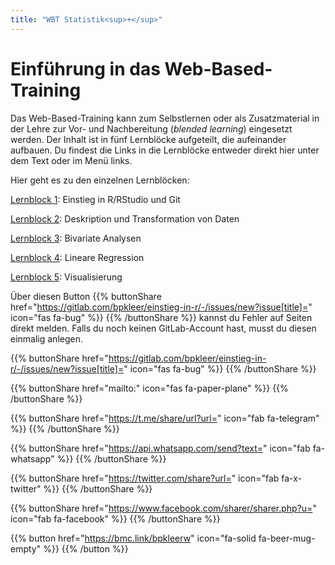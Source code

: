 ```yaml
---
title: "WBT Statistik<sup>+</sup>"
---
```


# Einführung in das Web-Based-Training

Das Web-Based-Training kann zum Selbstlernen oder als Zusatzmaterial in der Lehre zur Vor- und Nachbereitung (*blended learning*) eingesetzt werden. Der Inhalt ist in fünf Lernblöcke aufgeteilt, die aufeinander aufbauen. Du findest die Links in die Lernblöcke entweder direkt hier unter dem Text oder im Menü links.

Hier geht es zu den einzelnen Lernblöcken: 

[Lernblock 1](../lb1/de/index.html): Einstieg in R/RStudio und Git

[Lernblock 2](../lb2/de/index.html): Deskription und Transformation von Daten

[Lernblock 3](../lb3/de/index.html): Bivariate Analysen

[Lernblock 4](../lb4/de/index.html): Lineare Regression

[Lernblock 5](../lb5/de/index.html): Visualisierung

Über diesen Button {{% buttonShare href="https://gitlab.com/bpkleer/einstieg-in-r/-/issues/new?issue[title]=" icon="fas fa-bug" %}} {{% /buttonShare %}} kannst du Fehler auf Seiten direkt melden. Falls du noch keinen GitLab-Account hast, musst du diesen einmalig anlegen.

{{% buttonShare href="https://gitlab.com/bpkleer/einstieg-in-r/-/issues/new?issue[title]=" icon="fas fa-bug" %}} {{% /buttonShare %}} 

{{% buttonShare href="mailto:" icon="fas fa-paper-plane" %}} {{% /buttonShare %}}

{{% buttonShare href="https://t.me/share/url?url=" icon="fab fa-telegram" %}} {{% /buttonShare %}}

{{% buttonShare href="https://api.whatsapp.com/send?text=" icon="fab fa-whatsapp" %}} {{% /buttonShare %}}

{{% buttonShare href="https://twitter.com/share?url=" icon="fab fa-x-twitter" %}} {{% /buttonShare %}}

{{% buttonShare href="https://www.facebook.com/sharer/sharer.php?u=" icon="fab fa-facebook" %}} {{% /buttonShare %}}

{{% button href="https://bmc.link/bpkleerw" icon="fa-solid fa-beer-mug-empty" %}} {{% /button %}}
